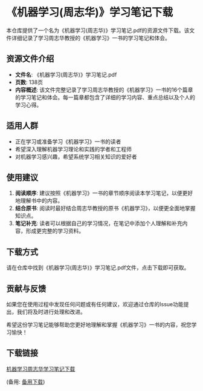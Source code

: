 # 《机器学习(周志华)》学习笔记下载

本仓库提供了一个名为《机器学习(周志华)》学习笔记.pdf的资源文件下载。该文件详细记录了学习周志华教授的《机器学习》一书的学习笔记和体会。

## 资源文件介绍

- **文件名**: 《机器学习(周志华)》学习笔记.pdf
- **页数**: 138页
- **内容概述**: 该文件完整记录了学习周志华教授的《机器学习》一书的16个篇章的学习笔记和体会。每一篇章都包含了详细的学习内容、重点总结以及个人的学习心得。

## 适用人群

- 正在学习或准备学习《机器学习》一书的读者
- 希望深入理解机器学习理论和实践的学者和工程师
- 对机器学习感兴趣，希望系统学习相关知识的爱好者

## 使用建议

1. **阅读顺序**: 建议按照《机器学习》一书的章节顺序阅读本学习笔记，以便更好地理解书中的内容。
2. **结合原书**: 阅读时最好结合周志华教授的原书《机器学习》，以便更全面地掌握知识点。
3. **笔记补充**: 读者可以根据自己的学习情况，在笔记中添加个人理解和补充内容，形成更完整的学习资料。

## 下载方式

请在仓库中找到《机器学习(周志华)》学习笔记.pdf文件，点击下载即可获取。

## 贡献与反馈

如果您在使用过程中发现任何问题或有任何建议，欢迎通过仓库的Issue功能提出，我们将及时进行处理和改进。

希望这份学习笔记能够帮助您更好地理解和掌握《机器学习》一书的内容，祝您学习愉快！

## 下载链接
[机器学习周志华学习笔记下载](https://pan.quark.cn/s/792f52776e1f) 

(备用: [备用下载](https://pan.baidu.com/s/10-Ml4hOuVAFQUOhSZTmN2g?pwd=1234))
